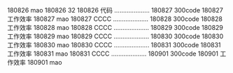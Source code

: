 180826  mao
180826  32
180826  代码
....................
180827  300code
180827  工作效率
180827  mao
180827  CCCC
....................
180828  300code
180828  工作效率
180828  mao
180828  CCCC
....................
180829  300code
180829  工作效率
180829  mao
180829  CCCC
....................
180830  300code
180830  工作效率
180830  mao
180830  CCCC
....................
180831  300code
180831  工作效率
180831  mao
180831  CCCC
....................
180901  300code
180901  工作效率
180901  mao
